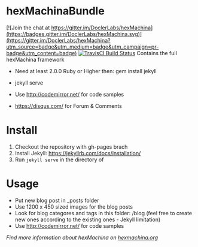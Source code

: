 # hexMachinaBundle

[![Join the chat at https://gitter.im/DoclerLabs/hexMachina](https://badges.gitter.im/DoclerLabs/hexMachina.svg)](https://gitter.im/DoclerLabs/hexMachina?utm_source=badge&utm_medium=badge&utm_campaign=pr-badge&utm_content=badge)
[![TravisCI Build Status](https://travis-ci.org/DoclerLabs/hexMachina.svg?branch=master)](https://travis-ci.org/DoclerLabs/hexMachina) Contains the full hexMachina framework

* Need at least 2.0.0 Ruby or Higher then: gem install jekyll
* jekyll serve

* Use http://codemirror.net/ for code samples
* https://disqus.com/ for Forum & Comments

# Install

1. Checkout the repository with gh-pages brach
2. Install Jekyll: https://jekyllrb.com/docs/installation/
3. Run `jekyll serve` in the directory of 

# Usage

- Put new blog post in _posts folder
- Use 1200 x 450 sized images for the blog posts
- Look for blog categores and tags in this folder: /blog (feel free to create new ones according to the existing ones - Jekyll limitation) 
- Use http://codemirror.net/ for code samples

*Find more information about hexMachina on [hexmachina.org](http://hexmachina.org/)*

